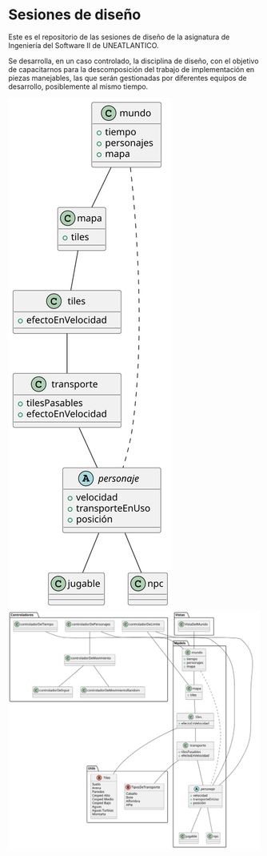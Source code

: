 # Sesiones de diseño

Este es el repositorio de las sesiones de diseño de la asignatura de Ingeniería del Software II de UNEATLANTICO.

Se desarrolla, en un caso controlado, la disciplina de diseño, con el objetivo de capacitarnos para la descomposición del trabajo de implementación en piezas manejables, las que serán gestionadas por diferentes equipos de desarrollo, posiblemente al mismo tiempo.

<img src="./images/modelosUML/modeloDeDominio.svg">

<img src="./images/modelosUML/diagramaDeAplicacion.svg">
